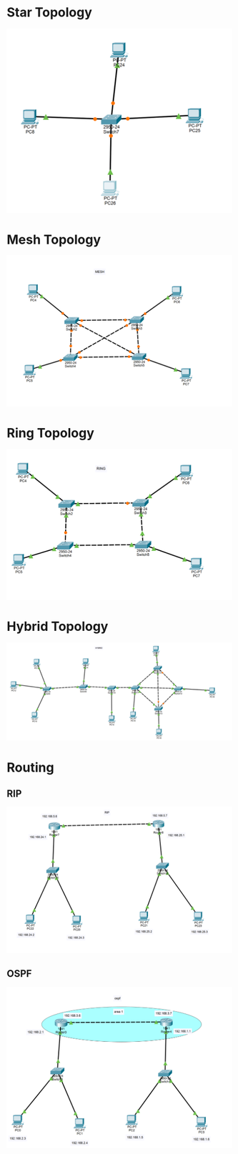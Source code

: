 # Star Topology

![Star Topology Image](https://github.com/Cypherx0x/CN-Pract/blob/d88971029b0131e0b69c2ab1cad6a22021416c41/Screenshot%202024-10-21%20001746.png)

# Mesh Topology

![Mesh](https://github.com/Cypherx0x/CN-Pract/blob/8db8abc7b59c11c934cef19eaac3e92f428f67a7/Screenshot%202024-10-21%20001312.png)

# Ring Topology

![](https://github.com/Cypherx0x/CN-Pract/blob/8db8abc7b59c11c934cef19eaac3e92f428f67a7/Screenshot%202024-10-21%20002020.png)

# Hybrid Topology

![](https://github.com/Cypherx0x/CN-Pract/blob/8db8abc7b59c11c934cef19eaac3e92f428f67a7/Screenshot%202024-10-21%20001341.png)

# Routing

## RIP

![](https://github.com/Cypherx0x/CN-Pract/blob/8db8abc7b59c11c934cef19eaac3e92f428f67a7/Screenshot%202024-10-21%20001518.png)

## OSPF

![](https://github.com/Cypherx0x/CN-Pract/blob/8db8abc7b59c11c934cef19eaac3e92f428f67a7/Screenshot%202024-10-21%20001531.png)
